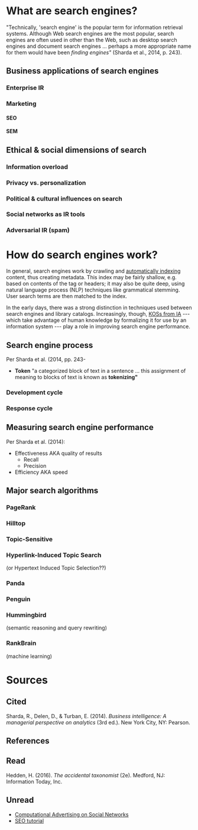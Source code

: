 

# What are search engines?

"Technically, 'search engine' is the popular term for information retrieval systems. Although Web search engines are the most popular, search engines are often used in other than the Web, such as desktop search engines and document search engines ... perhaps a more appropriate name for them would have been _finding engines"_ (Sharda et al., 2014, p. 243).

## Business applications of search engines

### Enterprise IR

### Marketing

#### SEO

#### SEM

## Ethical & social dimensions of search

### Information overload

### Privacy vs. personalization

### Political & cultural influences on search

### Social networks as IR tools

### Adversarial IR (spam)







# How do search engines work?

In general, search engines work by crawling and [automatically indexing](information-architecture.html#cataloging-&-indexing) content, thus creating metadata. This index may be fairly shallow, e.g. based on contents of the <meta> tag or headers; it may also be quite deep, using natural language process (NLP) techniques like grammatical stemming. User search terms are then matched to the index.

In the early days, there was a strong distinction in techniques used between search engines and library catalogs. Increasingly, though, [KOSs from IA](information-architecture.html#koss-by-role-in-ir) --- which take advantage of human knowledge by formalizing it for use by an information system --- play a role in improving search engine performance.




## Search engine process

Per Sharda et al. (2014, pp. 243-

- **Token** "a categorized block of text in a sentence ... this assignment of meaning to blocks of text is known as **tokenizing"**

### Development cycle

### Response cycle




## Measuring search engine performance

Per Sharda et al. (2014):

- Effectiveness AKA quality of results
    -  Recall
    -  Precision
- Efficiency AKA speed




## Major search algorithms

### PageRank

### Hilltop

### Topic-Sensitive

### Hyperlink-Induced Topic Search

(or Hypertext Induced Topic Selection??)

### Panda

### Penguin

### Hummingbird

(semantic reasoning and query rewriting)

### RankBrain

(machine learning)






















# Sources

## Cited

Sharda, R., Delen, D., & Turban, E. (2014). _Business intelligence: A managerial perspective on analytics_ (3rd ed.). New York City, NY: Pearson.

## References

## Read

Hedden, H. (2016). _The accidental taxonomist_ (2e). Medford, NJ: Information Today, Inc.

## Unread

- [Computational Advertising on Social Networks](http://www.datasciencecentral.com/profiles/blogs/computational-advertising-on-social-network)
- [SEO tutorial](http://www.afterhoursprogramming.com/tutorial/SEO/Introduction/)

